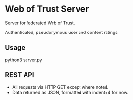 # Web of Trust Server
 
Server for federated Web of Trust.

Authenticated, pseudonymous user and content ratings

## Usage

python3 server.py

## REST API

* All requests via HTTP GET except where noted.
* Data returned as JSON, formatted with indent=4 for now.
